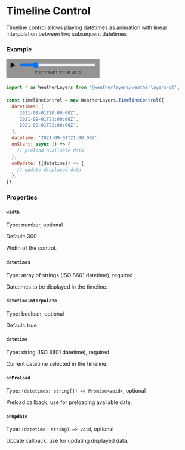 # Timeline Control

Timeline control allows playing datetimes as animation with linear interpolation between two subsequent datetimes

### Example

![Timeline Control](../../.gitbook/assets/timeline-control.png)

```javascript
import * as WeatherLayers from '@weatherlayers/weatherlayers-gl';

const timelineControl = new WeatherLayers.TimelineControl({
  datetimes: [
    '2021-09-01T20:00:00Z',
    '2021-09-01T21:00:00Z',
    '2021-09-01T22:00:00Z',
  ],
  datetime: '2021-09-01T21:00:00Z',
  onStart: async () => {
    // preload available data
  },,
  onUpdate: ({datetime}) => {
    // update displayed data
  },
});
```

### Properties

#### `width`

Type: number, optional

Default: 300

Width of the control.

#### `datetimes`

Type: array of strings (ISO 8601 datetime), required

Datetimes to be displayed in the timeline.

#### `datetimeInterpolate`

Type: boolean, optional

Default: true

#### `datetime`

Type: string (ISO 8601 datetime), required

Current datetime selected in the timeline.

#### `onPreload`

Type: `(datetimes: string[]) => Promise<void>`, optional

Preload callback, use for preloading available data.

#### `onUpdate`

Type: `(datetime: string) => void`, optional

Update callback, use for updating displayed data.
